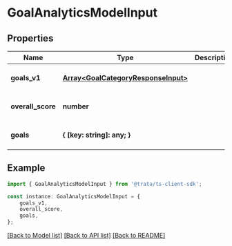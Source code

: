 # GoalAnalyticsModelInput


## Properties

Name | Type | Description | Notes
------------ | ------------- | ------------- | -------------
**goals_v1** | [**Array&lt;GoalCategoryResponseInput&gt;**](GoalCategoryResponseInput.md) |  | [optional] [default to undefined]
**overall_score** | **number** |  | [optional] [default to undefined]
**goals** | **{ [key: string]: any; }** |  | [optional] [default to undefined]

## Example

```typescript
import { GoalAnalyticsModelInput } from '@trata/ts-client-sdk';

const instance: GoalAnalyticsModelInput = {
    goals_v1,
    overall_score,
    goals,
};
```

[[Back to Model list]](../README.md#documentation-for-models) [[Back to API list]](../README.md#documentation-for-api-endpoints) [[Back to README]](../README.md)
